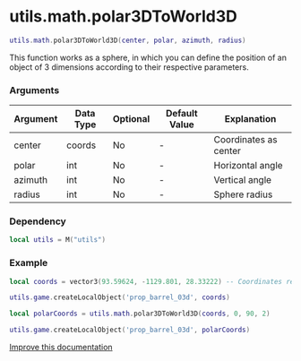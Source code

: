 # utils.math.polar3DToWorld3D

```lua
utils.math.polar3DToWorld3D(center, polar, azimuth, radius)
```
This function works as a sphere, in which you can define the position of an object of 3 dimensions according to their respective parameters.

### Arguments
| Argument      | Data Type | Optional | Default Value | Explanation |
|---------------|-----------|----------|---------------|-------------|
| center | coords | No | - | Coordinates as center |
| polar | int | No | - | Horizontal angle |
| azimuth | int | No | - | Vertical angle |
| radius | int | No | - | Sphere radius |

### Dependency
```lua
local utils = M("utils")
```

### Example
```lua
local coords = vector3(93.59624, -1129.801, 28.33222) -- Coordinates representing the center

utils.game.createLocalObject('prop_barrel_03d', coords)

local polarCoords = utils.math.polar3DToWorld3D(coords, 0, 90, 2)

utils.game.createLocalObject('prop_barrel_03d', polarCoords)
```

[Improve this documentation](https://github.com/esx-framework/esx-framework.github.io/blob/development/docs/es_extended2/client/functions/math/polar3dtoworld3d.md)